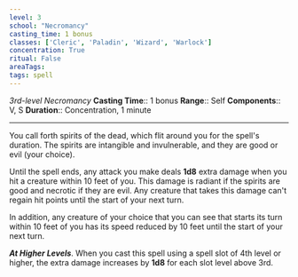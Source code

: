 ```yaml
---
level: 3
school: "Necromancy"
casting_time: 1 bonus
classes: ['Cleric', 'Paladin', 'Wizard', 'Warlock']
concentration: True
ritual: False
areaTags: 
tags: spell
---
```


_3rd-level Necromancy_
**Casting Time**:: 1 bonus
**Range**:: Self
**Components**:: V, S
**Duration**:: Concentration, 1 minute

---

You call forth spirits of the dead, which flit around you for the spell's duration. The spirits are intangible and invulnerable, and they are good or evil (your choice).

Until the spell ends, any attack you make deals **1d8** extra damage when you hit a creature within 10 feet of you. This damage is radiant if the spirits are good and necrotic if they are evil. Any creature that takes this damage can't regain hit points until the start of your next turn.

In addition, any creature of your choice that you can see that starts its turn within 10 feet of you has its speed reduced by 10 feet until the start of your next turn.


**_At Higher Levels_**. When you cast this spell using a spell slot of 4th level or higher, the extra damage increases by **1d8** for each slot level above 3rd.


